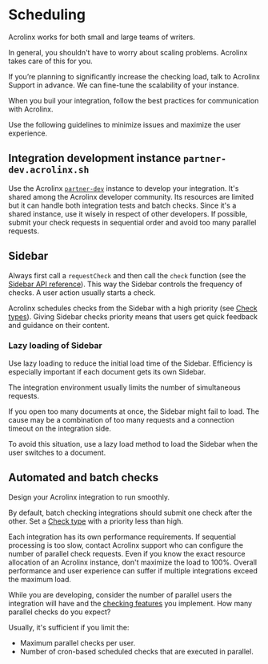 # Scheduling

Acrolinx works for both small and large teams of writers.

In general, you shouldn't have to worry about scaling problems. Acrolinx takes care of this for you.

If you’re planning to significantly increase the checking load, talk to Acrolinx Support in advance.
We can fine-tune the scalability of your instance.

When you buil your integration, follow the best practices for communication with Acrolinx.

Use the following guidelines to minimize issues and maximize the user experience.

## Integration development instance `partner-dev.acrolinx.sh`

Use the Acrolinx [`partner-dev`](https://partner-dev.acrolinx.sh/) instance to develop your integration.
It's shared among the Acrolinx developer community.
Its resources are limited but it can handle both integration tests and batch checks.
Since it's a shared instance, use it wisely in respect of other developers.
If possible, submit your check requests in sequential order and avoid too many parallel requests.

## Sidebar

Always first call a `requestCheck` and then call the `check` function (see the [Sidebar API reference](https://acrolinx.github.io/sidebar-interface/)).
This way the Sidebar controls the frequency of checks.
A user action usually starts a check.

Acrolinx schedules checks from the Sidebar with a high priority (see [Check types](check-types.md)).
Giving Sidebar checks priority means that users get quick feedback and guidance on their content.

### Lazy loading of Sidebar

Use lazy loading to reduce the initial load time of the Sidebar.
Efficiency is especially important if each document gets its own Sidebar.

The integration environment usually limits the number of simultaneous requests.

If you open too many documents at once, the Sidebar might fail to load.
The cause may be a combination of too many requests and a connection timeout on the integration side.

To avoid this situation, use a lazy load method to load the Sidebar when the user switches to a document.

## Automated and batch checks

Design your Acrolinx integration to run smoothly.

By default, batch checking integrations should submit one check after the other.
Set a [Check type](check-types.md) with a priority less than high.

Each integration has its own performance requirements.
If sequential processing is too slow, contact Acrolinx support who can configure the number of parallel check requests.
Even if you know the exact resource allocation of an Acrolinx instance, don't maximize the load to 100%.
Overall performance and user experience can suffer if multiple integrations exceed the maximum load.

While you are developing, consider the number of parallel users the integration will have
and the [checking features](checking-features.md) you implement. How many parallel checks do you expect?

Usually, it's sufficient if you limit the:

* Maximum parallel checks per user.
* Number of cron-based scheduled checks that are executed in parallel.
